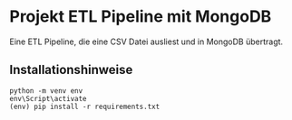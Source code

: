 # Projekt ETL Pipeline mit MongoDB

Eine ETL Pipeline, die eine CSV Datei ausliest und in MongoDB übertragt.

## Installationshinweise
    python -m venv env
    env\Script\activate
    (env) pip install -r requirements.txt
